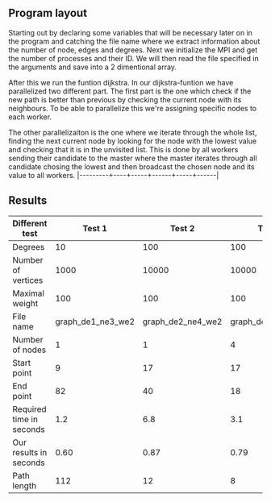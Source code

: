 <h2> Program layout </h2>

Starting out by declaring some variables that will be necessary later on in the program and catching the file name where we
extract information about the number of node, edges and degrees. Next we initialize the MPI and get the number of processes
and their ID. We will then read the file specified in the arguments and save into a 2 dimentional array.

After this we run the funtion dijkstra. In our dijkstra-funtion we have parallelized two different part. The first part is
the one which check if the new path is better than previous by checking the current node with its neighbours. To be able to
parallelize this we're assigning specific nodes to each worker.

The other parallelizaiton is the one where we iterate through the whole list, finding the next current node by looking for
the node with the lowest value and checking that it is in the unvisited list. This is done by all workers sending their
candidate to the master where the master iterates through all candidate chosing the lowest and then broadcast the chosen node
and its value to all workers. 
|---------+----+-----+------+-----+------|

<h2> Results </h2>

| Different test | Test 1 | Test 2 | Test 3 | Test 4 | Test 5 |
|----|----|----|----|----|----|
| Degrees | 10 | 100 |	100 | 100 | 1000 |
| Number of vertices |	1000 | 10000 | 10000 | 100000 | 100000 |
| Maximal weight | 100 | 100 |	100 | 100 | 1000 |
| File name | graph_de1_ne3_we2 | graph_de2_ne4_we2 | graph_de2_ne4_we2 | graph_de2_ne5_we2 | graph_de3_ne5_we3 |
| Number of nodes  | 1 | 1 | 4 | 10 | 20 |
| Start point |	9 | 17 | 17 | 107 | 4 |
| End point | 82 | 40 |	18 | 0 | 5 |
| Required time in seconds | 1.2 | 6.8 | 3.1 | 98 | 256 |
| Our results in seconds | 0.60 | 0.87 | 0.79 | 6.10 | 25.60 |
| Path length | 112 | 12 | 8 | 18  | 21 |

